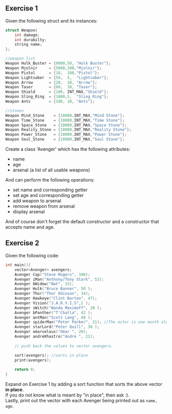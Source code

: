Exercise 1
---
Given the following struct and its instances:

```c++
struct Weapon{
    int damage;
    int durabilty;
    string name;   
};

//weapon list
Weapon Hulk_Buster = {9000,50, "Hulk Buster"};
Weapon Mjolnir     = {5000,200,"Mjolnir"};
Weapon Pistol      = {10,  100,"Pistol"};
Weapon Lightsaber  = {50,  5,  "Lightsaber"};
Weapon Arrow       = {20,  10, "Arrow"};
Weapon Taser 	   = {60,  10, "Taser"};
Weapon Shield      = {100, INT_MAX,"Shield"};
Weapon Sling_Ring  = {1000,5,  "Sling Ring"};
Weapon Ants        = {100, 10, "Ants"};

//stones
Weapon Mind_Stone    = {10000,INT_MAX,"Mind Stone"};
Weapon Time_Stone    = {10000,INT_MAX,"Time Stone"};
Weapon Space_Stone   = {10000,INT_MAX,"Space Stone"};
Weapon Reality_Stone = {10000,INT_MAX,"Reality Stone"};
Weapon Power_Stone   = {10000,INT_MAX,"Power Stone"};
Weapon Soul_Stone    = {10000,INT_MAX,"Soul Stone"};
```
Create a class 'Avenger' which has the following attributes:

 * name
 * age
 * arsenal (a list of all usable weapons)

And can perform the following operations:

 * set name and corresponding getter
 * set age and corresponding getter
 * add weapon to arsenal
 * remove weapon from arsenal
 * display arsenal

And of course don't forget the default constructor and a constructor that accepts name and age.

Exercise 2
---
Given the following code:
```c++
int main(){
    vector<Avenger> avengers;
    Avenger Cap("Steve Rogers", 100);
    Avenger iMan("Anthony/Tony Stark", 52);
    Avenger bWidow("Nat", 33);
    Avenger Hulk("Bruce Banner", 50 );
    Avenger Thor("Thor Odinson", 34);
    Avenger Hawkeye("Clint Barton", 47);
    Avenger Vision("J.A.R.V.I.S",2 );
    Avenger sWitch("Wanda Maximoff", 28 );
    Avenger bPanther("T'Challa", 42 );
    Avenger antMan("Scott Lang", 48 );
    Avenger spiderMan("Peter Parker", 21); //The actor is one month older exactly than Andre!
    Avenger starLord("Peter Quill", 38 );
    Avenger omarvelous("Omar ", 20); 
    Avenger andreKhastro("Andre ", 21);   
    
    // push back the values to vector avengers.

    sort(avengers); //sorts in place
    print(avengers);
    
    return 0;
}
```
Expand on Exercise 1 by adding a sort function that sorts the above vector **in place**. </br>
If you do not know what is meant by "in place", then ask :). </br>
Lastly, print out the vector with each Avenger being printed out as `name, age`.

